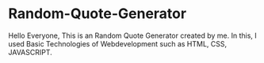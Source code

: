 # Random-Quote-Generator

Hello Everyone, This is an Random Quote Generator created by me.
In this, I used Basic Technologies of Webdevelopment such as HTML, CSS, JAVASCRIPT.
